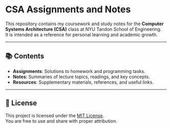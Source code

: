 # CSA Assignments and Notes

This repository contains my coursework and study notes for the **Computer Systems Architecture (CSA)** class at NYU Tandon School of Engineering.  
It is intended as a reference for personal learning and academic growth.

---

## 📚 Contents
- **Assignments**: Solutions to homework and programming tasks.  
- **Notes**: Summaries of lecture topics, readings, and key concepts.  
- **Resources**: Supplementary materials, references, and useful links.  

---

## 📄 License
This project is licensed under the [MIT License](./LICENSE).  
You are free to use and share with proper attribution.
